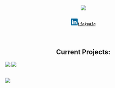 <h1 align="center">
  <a href="https://git.io/typing-svg">
    <img src="https://readme-typing-svg.herokuapp.com/?lines=Hello,+There!+👋;This+is+Hawkins+Peterson;Nice+to+meet+you!&center=true&size=30">
  </a>
</h1>
<h5 align="center">
  <code><a href="https://www.linkedin.com/in/hawkins-peterson/" title="linkedin"><img src="/images/Linkedin.svg" width=22>Linkedin</a></code>
</h5> <!---           LINKS!            --->
<br>

<h2 align="center">Current Projects:</h2>
<div>
<a href="https://github.com/hawkins03/NonogramSolver">
  <img align="center" src="https://github-readme-stats.vercel.app/api/pin?username=Hawkins03&repo=NonogramSolver" />
</a>
<a href="https://github.com/hawkins03/enigma">
  <img align="center" src="https://github-readme-stats.vercel.app/api/pin?username=Hawkins03&repo=enigma"/>
</a>
</div>
 <br>
 <br>
   
<a href="https://github.com/hawkins03">
<img align="center" src="https://github-readme-stats.vercel.app/api?username=Hawkins03">
</a>
